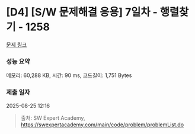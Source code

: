 # [D4] [S/W 문제해결 응용] 7일차 - 행렬찾기 - 1258 

[문제 링크](https://swexpertacademy.com/main/code/problem/problemDetail.do?contestProbId=AV18LoAqItcCFAZN) 

### 성능 요약

메모리: 60,288 KB, 시간: 90 ms, 코드길이: 1,751 Bytes

### 제출 일자

2025-08-25 12:16



> 출처: SW Expert Academy, https://swexpertacademy.com/main/code/problem/problemList.do